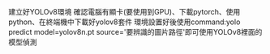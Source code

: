 建立好YOLOv8環境
確認電腦有顯卡(要使用到GPU)、下載pytorch、使用python、在終端機中下載好yolov8套件
環境設置好後使用command:yolo predict model=yolov8n.pt source='要辨識的圖片路徑'即可使用YOLOv8裡面的模型偵測
